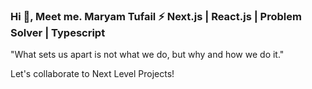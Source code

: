 <div >
<h3 >Hi 👋, Meet me. Maryam Tufail ⚡ Next.js | React.js | Problem Solver | Typescript</h2>
</div>

<p align="left">
 "What sets us apart is not what we do, but why and how we do it."

Let's collaborate to Next Level Projects!
</p>



